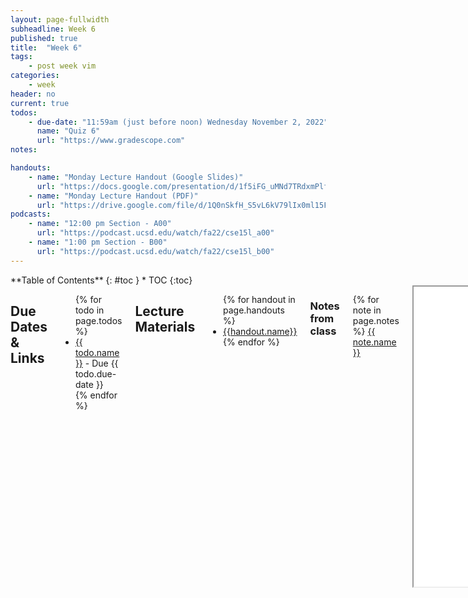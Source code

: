 ```yaml
---
layout: page-fullwidth
subheadline: Week 6
published: true
title:  "Week 6"
tags:
    - post week vim
categories:
    - week
header: no
current: true
todos:
    - due-date: "11:59am (just before noon) Wednesday November 2, 2022"
      name: "Quiz 6"
      url: "https://www.gradescope.com"
notes:

handouts:
    - name: "Monday Lecture Handout (Google Slides)"
      url: "https://docs.google.com/presentation/d/1f5iFG_uMNd7TRdxmPlf_tv5MM4SwxrI27Qlnuf9O-uw/edit?usp=sharing"
    - name: "Monday Lecture Handout (PDF)"
      url: "https://drive.google.com/file/d/1Q0nSkfH_S5vL6kV79lIx0ml15Fsd-wun/view?usp=share_link"
podcasts:
    - name: "12:00 pm Section - A00"
      url: "https://podcast.ucsd.edu/watch/fa22/cse15l_a00"
    - name: "1:00 pm Section - B00"
      url: "https://podcast.ucsd.edu/watch/fa22/cse15l_b00"
---
```


<div class="row">
<div class="medium-4 medium-push-8 columns" markdown="1">
<div class="panel radius fixed-toc"  data-options="sticky_on:large" markdown="1">
**Table of Contents**
{: #toc }
*  TOC
{:toc}
</div>
</div><!-- /.medium-4.columns -->

<div class="medium-8 medium-pull-4 columns" markdown="1">

## Due Dates & Links
<ul>
{% for todo in page.todos %}
<li><a href="{{ todo.url }}">{{ todo.name }}</a> - Due {{ todo.due-date }}</li>
{% endfor %}
</ul>

## Lecture Materials
<ul>
{% for handout in page.handouts %}
<li><a href="{{handout.url}}">{{handout.name}}</a></li>
{% endfor %}
</ul>

### Notes from class
{% for note in page.notes %}
<a href="{{ note.url }}">{{ note.name }}</a>
<iframe src="{{ note.url }}/preview" width="640" height="480" allow="autoplay"></iframe>
{% endfor %}

### Links to Podcast
**Note:** Links will require you to log in as a UCSD student
<ul>
{% for link in page.podcasts %} 
<li><a href="{{link.url}}">{{link.name}}</a></li>
{% endfor %}
</ul>

## Material

- Watch this YouTube Video: [https://youtu.be/1DvQ6sevF_U](https://youtu.be/1DvQ6sevF_U)
- Read this page (and watch the video if you like): [https://missing.csail.mit.edu/2020/editors/](https://missing.csail.mit.edu/2020/editors/)

## Lab Tasks

### Sharing What You Learned

Share the link to the Github Pages site for your Lab Report 3 in your group's
lab doc, and write which command you researched for the lab report along with
it.

Pair up with someone else in your lab group who chose a different command to
research than you for Lab Report 3. Try one another's examples, and talk about
what you learned from trying them out. Are there any useful ways to combine the
two commands? Do they answer any new questions you hadn't thought of before?

Share what you think the coolest example is from each of your lab reports with
the whole group. **Write these down in notes**

### Doing it All From the Command Line

#### Editing from the command line: `vim`

Log into ieng6. Run the command `vimtutor`. Set a timer for 15 minutes.

Complete the first two lessons (go past lesson 2 if you can in 15 minutes).
Really do the exercises!

After the 15 minutes are up, clone the repository from the first skill
demonstration. If you already have it cloned, you can clone a new copy by giving
the name of a new directory to make after the git URL, like this:

```
$ git clone https://github.com/ucsd-cse15l-f22/skill-demo1 week6-skill-demo1
```

This will clone it and put it in the `week6-skill-demo1` directory.

Then, **in pairs**, you are going to write down _exactly_ the keys to press to
make an edit to fix the test. You'll share these instructions in your shared lab
doc, and the next group is going to use them to try and replicate what you did.

So: Fix the test using what you learned about `vim` in the tutorial (as a
reminder, you're changing the `10` to `1391` in the expected value of the test).
Re-run the tests to make sure it works. Keep extremely accurate track of what
you had to type to make this happen. You might even want to change the file back
to its initial state (`u` is the command for undo in `vim`) and double-check
that the instructions you are giving are good. When you're satisfied, write down
the list of keys that need to be pressed (including all uses of Backspace,
Enter, Escape, and so on!) in the shared notes doc. Have one partner in your
pair do this typing; the other partner shouldn't make the edits yet because they
will in the next step.

Then, go around the groups. The group to your left should use your instructions
to try and make the edit, then the next group to their left will use their
instructions, and so on. Watch carefully! Was each group able to? Why or why
not?  Did the group typing do something that didn't match the instructions, were
the instructions not complete, or did something else happen? Don't leave any
mysteries!

You can press Ctrl (or Cmd)-Shift-p and start typing "screencast" to turn on
screencasting mode so others can see what you type.

**Discuss and refine**: After you do this, discuss how you could make the
process easier. Did you have to press the arrow keys a lot? Are there `vim`
commands that could have improved the process? How short of a key sequence can
you make it to perform this edit? Can you get it under 20 keypresses including
save and exit? Under 15?

Then, each group should choose **one** of the following tasks, and repeat this
whole process (design the keys to press in pairs, write them down in the ntoes,
then go around and try the instructions one pair at a time, with others looking
on and observing).

- In `DocSearchServer.java`, change the name of the `start` parameter of
`getFiles`, and all of its uses, to instead be called `base`.
- In `DocSearchServer.java`, add a new line right before `File[] paths = f.listFiles();`
that prints out the `toString` of `f` and a message saying it's a directory.
- In `DocSearchServer.java`, change the `main` method so that rather than
hardcoding the search on the `./technical` directory, it uses the second
command-line argument for the path to search
- **Challenge** In `TestDocSearch.java`, copy the test called `testSearchCount`,
rename the new test to `testSearchCount2` and change the query string being
tested to `tax` rather than `taxation`.

After watching the other groups do their work, can you think of any ways to
improve your instructions?

#### Practice

If you have more time, use `vim` to make the _other_ change from the skill
demonstration—making the server search by pathname rather than by file
contents—and similarly make a commit for it.

Show the resulting `git log` in the notes doc.

Also write down in notes:

- What errors or surprising behavior did you run into while doing this?
- What's a situation where you can imagine needing or wanting to use these
command-line tools instead of more familiar ones like VScode?

If you have more time, practice doing these tasks in as few keypresses as
possible.

